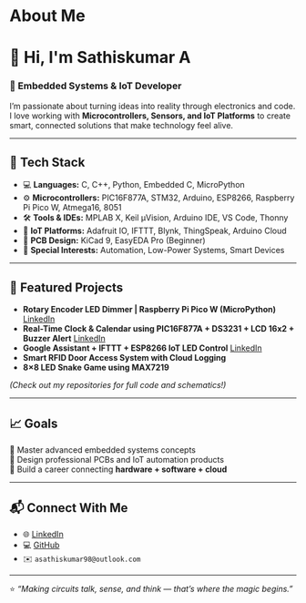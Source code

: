 # About Me
# 👋 Hi, I'm Sathiskumar A  

### 🧠 Embedded Systems & IoT Developer  
I’m passionate about turning ideas into reality through electronics and code. I love working with **Microcontrollers, Sensors, and IoT Platforms** to create smart, connected solutions that make technology feel alive.  

---

## 🔧 Tech Stack  
- 💻 **Languages:** C, C++, Python, Embedded C, MicroPython  
- ⚙️ **Microcontrollers:** PIC16F877A, STM32, Arduino, ESP8266, Raspberry Pi Pico W, Atmega16, 8051 
- 🛠️ **Tools & IDEs:** MPLAB X, Keil µVision, Arduino IDE, VS Code, Thonny  
- 📡 **IoT Platforms:** Adafruit IO, IFTTT, Blynk, ThingSpeak, Arduino Cloud  
- 🧩 **PCB Design:** KiCad 9, EasyEDA Pro (Beginner)  
- 🔋 **Special Interests:** Automation, Low-Power Systems, Smart Devices  

---

## 🚀 Featured Projects  
- **Rotary Encoder LED Dimmer | Raspberry Pi Pico W (MicroPython)** [LinkedIn](https://www.linkedin.com/posts/asathiskumar_raspberrypipicow-micropython-embeddedsystems-activity-7383033704899727360-7YgN?utm_source=share&utm_medium=member_android&rcm=ACoAAB5ROKkBGTrivcCeC6teV4sXWxK-sacsDyw)
- **Real-Time Clock & Calendar using PIC16F877A + DS3231 + LCD 16x2 + Buzzer Alert** [LinkedIn](https://www.linkedin.com/posts/asathiskumar_embeddedsystems-pic16f877a-ds3231-activity-7381531570433806336-LYrS?utm_source=share&utm_medium=member_android&rcm=ACoAAB5ROKkBGTrivcCeC6teV4sXWxK-sacsDyw)
- **Google Assistant + IFTTT + ESP8266 IoT LED Control** [LinkedIn](https://www.linkedin.com/posts/asathiskumar_iot-arduino-esp8266-activity-7376160862610317312-Jkba?utm_source=share&utm_medium=member_android&rcm=ACoAAB5ROKkBGTrivcCeC6teV4sXWxK-sacsDyw)
- **Smart RFID Door Access System with Cloud Logging**  
- **8×8 LED Snake Game using MAX7219**

*(Check out my repositories for full code and schematics!)*  

---

## 📈 Goals  
🎯 Master advanced embedded systems concepts  
🎯 Design professional PCBs and IoT automation products  
🎯 Build a career connecting **hardware + software + cloud**

---

## 📬 Connect With Me  
- 🌐 [LinkedIn](https://www.linkedin.com/in/asathiskumar)  
- 💻 [GitHub](https://github.com/asathiskumar98-byte)  
- ✉️ `asathiskumar98@outlook.com`  

---

⭐ *“Making circuits talk, sense, and think — that’s where the magic begins.”*
